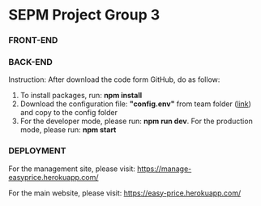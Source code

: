 # SEPM Project Group 3

### FRONT-END


### BACK-END
Instruction:
After download the code form GitHub, do as follow:
1. To install packages, run: **npm install**
2. Download the configuration file: **"config.env"** from team folder ([link](https://drive.google.com/file/d/140I3IR8XoRUsRV7BNZbBASZfq77UjWr8/view?usp=sharing)) and copy to the config folder
3. For the developer mode, please run: **npm run dev**. For the production mode, please run: **npm start**

### DEPLOYMENT

For the management site, please visit: https://manage-easyprice.herokuapp.com/

For the main website, please visit: https://easy-price.herokuapp.com/ 


